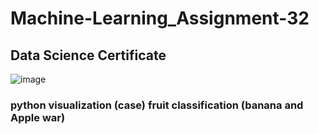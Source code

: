 # Machine-Learning_Assignment-32
## Data Science Certificate
![image](https://user-images.githubusercontent.com/48747618/151659782-8ca685cc-1bd8-4777-8df1-a77321a2a306.png)
### python visualization (case) fruit classification (banana and Apple war)

